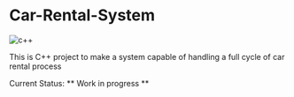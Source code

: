 # Car-Rental-System
![c++](https://img.shields.io/badge/std-c++11-Red.svg)<br>

This is C++ project to make a system capable of handling a full cycle of car rental process

Current Status: ** Work in progress **
